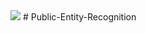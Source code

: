 <img src="https://img.shields.io/travis/andrewnaeve/Public-Entity-Recognition.svg" />
# Public-Entity-Recognition
